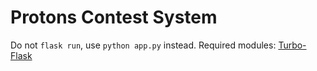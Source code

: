 # Protons Contest System
Do not ```flask run```, use ```python app.py``` instead.
Required modules:
[Turbo-Flask](https://pypi.org/project/Turbo-Flask/)